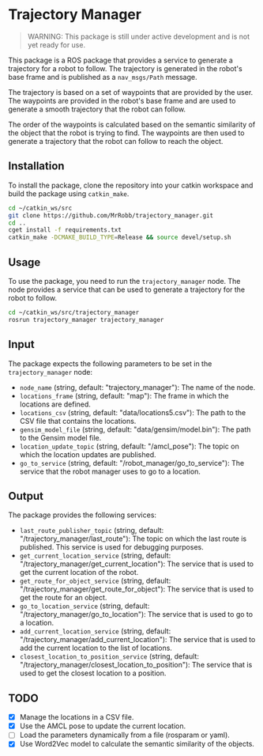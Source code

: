 # Trajectory Manager

> WARNING: This package is still under active development and is not yet ready for use.

This package is a ROS package that provides a service to generate a trajectory for a robot to follow. The trajectory is generated in the robot's base frame and is published as a `nav_msgs/Path` message.

The trajectory is based on a set of waypoints that are provided by the user. The waypoints are provided in the robot's base frame and are used to generate a smooth trajectory that the robot can follow.

The order of the waypoints is calculated based on the semantic similarity of the object that the robot is trying to find. The waypoints are then used to generate a trajectory that the robot can follow to reach the object.


## Installation

To install the package, clone the repository into your catkin workspace and build the package using `catkin_make`.

```bash
cd ~/catkin_ws/src
git clone https://github.com/MrRobb/trajectory_manager.git
cd ..
cget install -f requirements.txt
catkin_make -DCMAKE_BUILD_TYPE=Release && source devel/setup.sh
```

## Usage

To use the package, you need to run the `trajectory_manager` node. The node provides a service that can be used to generate a trajectory for the robot to follow.

```bash
cd ~/catkin_ws/src/trajectory_manager
rosrun trajectory_manager trajectory_manager
```

## Input

The package expects the following parameters to be set in the `trajectory_manager` node:

- `node_name` (string, default: "trajectory_manager"): The name of the node.
- `locations_frame` (string, default: "map"): The frame in which the locations are defined.
- `locations_csv` (string, default: "data/locations5.csv"): The path to the CSV file that contains the locations.
- `gensim_model_file` (string, default: "data/gensim/model.bin"): The path to the Gensim model file.
- `location_update_topic` (string, default: "/amcl_pose"): The topic on which the location updates are published.
- `go_to_service` (string, default: "/robot_manager/go_to_service"): The service that the robot manager uses to go to a location.

## Output

The package provides the following services:

- `last_route_publisher_topic` (string, default: "/trajectory_manager/last_route"): The topic on which the last route is published. This service is used for debugging purposes.
- `get_current_location_service` (string, default: "/trajectory_manager/get_current_location"): The service that is used to get the current location of the robot.
- `get_route_for_object_service` (string, default: "/trajectory_manager/get_route_for_object"): The service that is used to get the route for an object.
- `go_to_location_service` (string, default: "/trajectory_manager/go_to_location"): The service that is used to go to a location.
- `add_current_location_service` (string, default: "/trajectory_manager/add_current_location"): The service that is used to add the current location to the list of locations.
- `closest_location_to_position_service` (string, default: "/trajectory_manager/closest_location_to_position"): The service that is used to get the closest location to a position.

## TODO

- [x] Manage the locations in a CSV file.
- [x] Use the AMCL pose to update the current location.
- [ ] Load the parameters dynamically from a file (rosparam or yaml).
- [x] Use Word2Vec model to calculate the semantic similarity of the objects.
